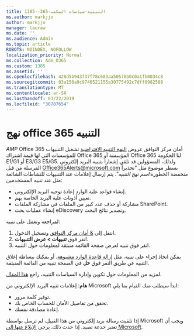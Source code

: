 ```yaml
---
title: 1385--365-التنبيه-سياسات المكتب
ms.author: markjjo
author: markjjo
manager: lauraw
ms.date: ''
ms.audience: Admin
ms.topic: article
ROBOTS: NOINDEX, NOFOLLOW
localization_priority: Normal
ms.collection: Adm_O365
ms.custom: 1385
ms.assetid: ''
ms.openlocfilehash: 428d5b943737f78c683aa50578b0c0a1fb0034c8
ms.sourcegitcommit: 03a156a9c9740521155a30775492c7dff0982588
ms.translationtype: MT
ms.contentlocale: ar-SA
ms.lasthandoff: 03/22/2019
ms.locfileid: "30787654"
---
```

# <a name="office-365-alert-policies"></a>نهج office 365 التنبيه

_AMP_ Office 365 أمان مركز التوافق عروض [النهج التنبيه الافتراضية](https://docs.microsoft.com/office365/securitycompliance/alert-policies#default-alert-policies) تشغيل التنبيهات للمؤسسات التي لها قيمة اشتراك Office 365 المؤسسة أو Office 365 لنا الحكومة E1/G1 أو E3/G3 E5/G5. ولذلك، المسؤولين قد تلقي إشعارا بتنبيه البريد إلكتروني المرسلة من قبل Office365Alerts@microsoft.com بسطر موضوع مثل "تحذيراً منخفضة الخطورة:*اسم نهج التنبيه*". يتم إرسال إعلامات عند التنبيهات للنشاطات الشائعة مثل عند تنبيه المستخدمين:

- إنشاء قواعد علبة الوارد إعادة توجيه البريد الإلكتروني.
- تعيين أذونات علبة البريد الخاصة بهم.
- مشاركة أو حذف عدد كبير من الملفات في مشاركة الملفات SharePoint.
- إنشاء عمليات بحث eDiscovery وتصدير نتائج البحث.
 
لمراجعة وتعمل على تنبيه:

1. انتقل إلى [& أمان مركز التوافق](https://protection.office.com) وتسجيل الدخول.
2. انقر فوق **تنبيهات > عرض التنبيهات**.
3. انقر فوق تنبيه لعرض صفحة القائمة منبثقة لمعلومات حول التنبيه.

يمكن اتخاذ إجراء على تنبيه، مثل [إزالة قاعدة الوارد مشبوهة](https://docs.microsoft.com/office365/securitycompliance/responding-to-a-compromised-email-account). أو يمكنك ببساطة إغلاق التنبيه عن طريق النقر فوق **حل** في الصفحة تنبيه من القائمة المنبثقة.

لمزيد من المعلومات حول تكوين وإدارة السياسات التنبيه، راجع [هذا المقال](https://docs.microsoft.com/office365/securitycompliance/alert-policies).

**هام**: إعلامات تنبيه البريد الإلكتروني من Microsoft ابدأ سيطلب منك القيام بما يلي:

- توفير كلمة مرور.
- تحقق من تفاصيل الأمان للحساب الخاص بك.
- إعادة مصادقة نفسك.

إذا تلقيت رسالة بريد إلكتروني من هذا القبيل، لم ترسل بواسطة Microsoft ويجب أن تعتبر خدعة تصيد. إذا حدث ذلك، يرجى [الإبلاغ عنها إلى Microsoft](https://docs.microsoft.com/office365/SecurityCompliance/report-junk-email-and-phishing-scams-in-outlook-on-the-web-eop).